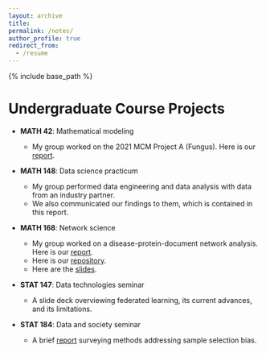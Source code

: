 ```yaml
---
layout: archive
title:
permalink: /notes/
author_profile: true
redirect_from:
  - /resume
---
```


{% include base_path %}

# Undergraduate Course Projects

* **MATH 42**: Mathematical modeling

  - My group worked on the 2021 MCM Project A (Fungus). Here is our [report](https://github.com/ethanjyoung/ethanjyoung.github.io/files/9989451/math_42_project.pdf).

* **MATH 148**: Data science practicum

  - My group performed data engineering and data analysis with data from an industry partner.
  - We also communicated our findings to them, which is contained in this report.

* **MATH 168**: Network science

  - My group worked on a disease-protein-document network analysis. Here is our [report](https://github.com/ethanjyoung/ethanjyoung.github.io/files/9989458/math_168_project.pdf). 
  - Here is our [repository](https://github.com/irsyadadam/Analysis-of-CVD-subtypes-using-Random-Projections-Clustering).
  - Here are the <a href="https://github.com/ethanjyoung/ethanjyoung.github.io/raw/master/files/math_168_slides.pdf" download>slides</a>.

* **STAT 147**: Data technologies seminar

  - A slide deck overviewing federated learning, its current advances, and its limitations.

* **STAT 184**: Data and society seminar

  - A brief [report](https://github.com/ethanjyoung/ethanjyoung.github.io/files/9989459/stats_184_project.pdf) surveying methods addressing sample selection bias.


